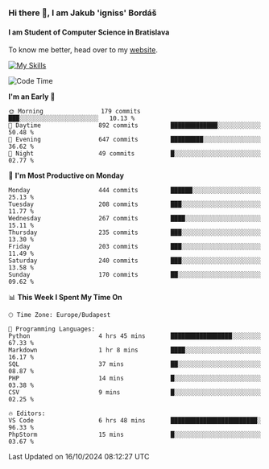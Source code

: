 ### Hi there 👋, I am Jakub 'igniss' Bordáš

#### I am Student of Computer Science in Bratislava
To know me better, head over to my [website](https://bordas.sk).

[![My Skills](https://skillicons.dev/icons?i=js,html,css,figma,svelte,java,kotlin,python,postgresql,typescript,nest,nodejs)](https://bordas.sk)


<!--START_SECTION:waka-->
![Code Time](http://img.shields.io/badge/Code%20Time-1%2C545%20hrs%2026%20mins-blue)

**I'm an Early 🐤** 

```text
🌞 Morning                179 commits         ███░░░░░░░░░░░░░░░░░░░░░░   10.13 % 
🌆 Daytime                892 commits         █████████████░░░░░░░░░░░░   50.48 % 
🌃 Evening                647 commits         █████████░░░░░░░░░░░░░░░░   36.62 % 
🌙 Night                  49 commits          █░░░░░░░░░░░░░░░░░░░░░░░░   02.77 % 
```
📅 **I'm Most Productive on Monday** 

```text
Monday                   444 commits         ██████░░░░░░░░░░░░░░░░░░░   25.13 % 
Tuesday                  208 commits         ███░░░░░░░░░░░░░░░░░░░░░░   11.77 % 
Wednesday                267 commits         ████░░░░░░░░░░░░░░░░░░░░░   15.11 % 
Thursday                 235 commits         ███░░░░░░░░░░░░░░░░░░░░░░   13.30 % 
Friday                   203 commits         ███░░░░░░░░░░░░░░░░░░░░░░   11.49 % 
Saturday                 240 commits         ███░░░░░░░░░░░░░░░░░░░░░░   13.58 % 
Sunday                   170 commits         ██░░░░░░░░░░░░░░░░░░░░░░░   09.62 % 
```


📊 **This Week I Spent My Time On** 

```text
🕑︎ Time Zone: Europe/Budapest

💬 Programming Languages: 
Python                   4 hrs 45 mins       █████████████████░░░░░░░░   67.33 % 
Markdown                 1 hr 8 mins         ████░░░░░░░░░░░░░░░░░░░░░   16.17 % 
SQL                      37 mins             ██░░░░░░░░░░░░░░░░░░░░░░░   08.87 % 
PHP                      14 mins             █░░░░░░░░░░░░░░░░░░░░░░░░   03.38 % 
CSV                      9 mins              █░░░░░░░░░░░░░░░░░░░░░░░░   02.25 % 

🔥 Editors: 
VS Code                  6 hrs 48 mins       ████████████████████████░   96.33 % 
PhpStorm                 15 mins             █░░░░░░░░░░░░░░░░░░░░░░░░   03.67 % 
```


 Last Updated on 16/10/2024 08:12:27 UTC
<!--END_SECTION:waka-->
